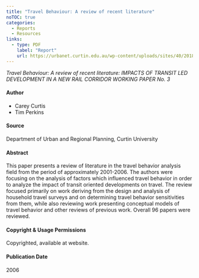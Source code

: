 ```yaml
---
title: "Travel Behaviour: A review of recent literature"
noTOC: true
categories:
  - Reports
  - Resources
links:
  - type: PDF
    label: "Report"
    url: https://urbanet.curtin.edu.au/wp-content/uploads/sites/40/2018/12/ARC_TOD_Working_Paper_3.pdf
---
```



*Travel Behaviour: A review of recent literature: IMPACTS OF TRANSIT LED DEVELOPMENT IN A NEW RAIL CORRIDOR WORKING PAPER No. 3*

#### Author

- Carey Curtis
- Tim Perkins

#### Source

Department of Urban and Regional Planning, Curtin University

#### Abstract

This paper presents a review of literature in the travel behavior analysis field from the period of approximately 2001-2006. The authors were focusing on the analysis of factors which influenced travel behavior in order to analyze the impact of transit oriented developments on travel. The review focused primarily on work deriving from the design and analysis of household travel surveys and on determining travel behavior sensitivities from them, while also reviewing work presenting conceptual models of travel behavior and other reviews of previous work. Overall 96 papers were reviewed.

#### Copyright & Usage Permissions

Copyrighted, available at website.

#### Publication Date

2006
